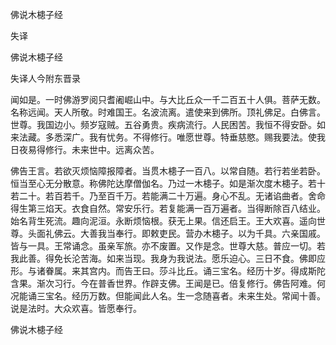   佛说木槵子经  

失译  

佛说木槵子经  

失译人今附东晋录  

闻如是。一时佛游罗阅只耆阇崛山中。与大比丘众一千二百五十人俱。菩萨无数。名称远闻。天人所敬。时难国王。名波流离。遣使来到佛所。顶礼佛足。白佛言。世尊。我国边小。频岁寇贼。五谷勇贵。疾病流行。人民困苦。我恒不得安卧。如来法藏。多悉深广。我有忧务。不得修行。唯愿世尊。特垂慈愍。赐我要法。使我日夜易得修行。未来世中。远离众苦。  

佛告王言。若欲灭烦恼障报障者。当贯木槵子一百八。以常自随。若行若坐若卧。恒当至心无分散意。称佛陀达摩僧伽名。乃过一木槵子。如是渐次度木槵子。若十若二十。若百若千。乃至百千万。若能满二十万遍。身心不乱。无诸谄曲者。舍命得生第三焰天。衣食自然。常安乐行。若复能满一百万遍者。当得断除百八结业。始名背生死流。趣向泥洹。永断烦恼根。获无上果。信还启王。王大欢喜。遥向世尊。头面礼佛云。大善我当奉行。即敕吏民。营办木槵子。以为千具。六亲国戚。皆与一具。王常诵念。虽亲军旅。亦不废置。又作是念。世尊大慈。普应一切。若我此善。得免长沦苦海。如来当现。我身为我说法。愿乐迫心。三日不食。佛即应形。与诸眷属。来其宫内。而告王曰。莎斗比丘。诵三宝名。经历十岁。得成斯陀含果。渐次习行。今在普香世界。作辟支佛。王闻是已。倍复修行。佛告阿难。何况能诵三宝名。经历万数。但能闻此人名。生一念随喜者。未来生处。常闻十善。说是法时。大众欢喜。皆愿奉行。  

佛说木槵子经  
